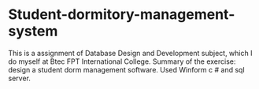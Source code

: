 # Student-dormitory-management-system
This is a assignment of Database Design and Development subject, which I do myself at Btec FPT International College.
Summary of the exercise: design a student dorm management software.
Used Winform c # and sql server.
